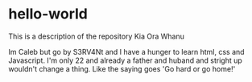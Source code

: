 # hello-world

This is a description of the repository
Kia Ora Whanu

Im Caleb but go by S3RV4Nt and I have a hunger to learn html, css and Javascript. I'm only 22 and already a father and huband and stright up wouldn't change a thing. Like the saying goes 'Go hard or go home!'
